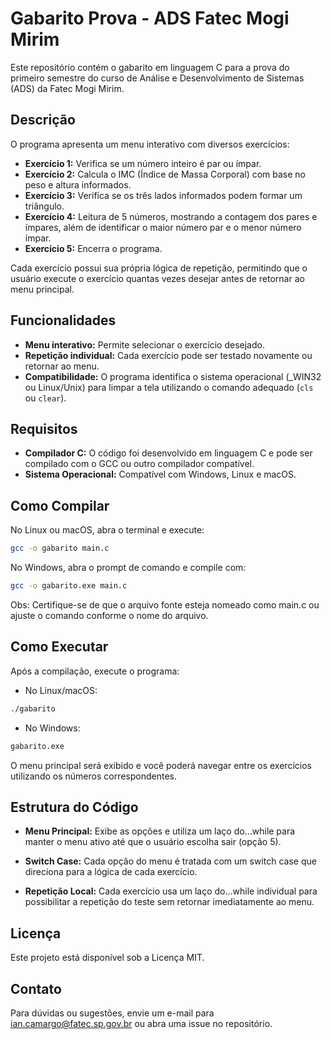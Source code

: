 # Gabarito Prova - ADS Fatec Mogi Mirim

Este repositório contém o gabarito em linguagem C para a prova do primeiro semestre do curso de Análise e Desenvolvimento de Sistemas (ADS) da Fatec Mogi Mirim.

## Descrição

O programa apresenta um menu interativo com diversos exercícios:

- **Exercício 1:** Verifica se um número inteiro é par ou ímpar.
- **Exercício 2:** Calcula o IMC (Índice de Massa Corporal) com base no peso e altura informados.
- **Exercício 3:** Verifica se os três lados informados podem formar um triângulo.
- **Exercício 4:** Leitura de 5 números, mostrando a contagem dos pares e ímpares, além de identificar o maior número par e o menor número ímpar.
- **Exercício 5:** Encerra o programa.

Cada exercício possui sua própria lógica de repetição, permitindo que o usuário execute o exercício quantas vezes desejar antes de retornar ao menu principal.

## Funcionalidades

- **Menu interativo:** Permite selecionar o exercício desejado.
- **Repetição individual:** Cada exercício pode ser testado novamente ou retornar ao menu.
- **Compatibilidade:** O programa identifica o sistema operacional (_WIN32 ou Linux/Unix) para limpar a tela utilizando o comando adequado (`cls` ou `clear`).

## Requisitos

- **Compilador C:** O código foi desenvolvido em linguagem C e pode ser compilado com o GCC ou outro compilador compatível.
- **Sistema Operacional:** Compatível com Windows, Linux e macOS.

## Como Compilar

No Linux ou macOS, abra o terminal e execute:

```bash
gcc -o gabarito main.c
```

No Windows, abra o prompt de comando e compile com:

```bash
gcc -o gabarito.exe main.c
```

Obs: Certifique-se de que o arquivo fonte esteja nomeado como main.c ou ajuste o comando conforme o nome do arquivo.

## Como Executar
Após a compilação, execute o programa:

- No Linux/macOS:

```bash
./gabarito
```

- No Windows:

```bash
gabarito.exe
```

O menu principal será exibido e você poderá navegar entre os exercícios utilizando os números correspondentes.

## Estrutura do Código
- **Menu Principal:** Exibe as opções e utiliza um laço do...while para manter o menu ativo até que o usuário escolha sair (opção 5).

- **Switch Case:** Cada opção do menu é tratada com um switch case que direciona para a lógica de cada exercício.

- **Repetição Local:** Cada exercício usa um laço do...while individual para possibilitar a repetição do teste sem retornar imediatamente ao menu.

## Licença
Este projeto está disponível sob a Licença MIT.

## Contato
Para dúvidas ou sugestões, envie um e-mail para ian.camargo@fatec.sp.gov.br ou abra uma issue no repositório.
